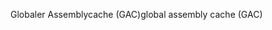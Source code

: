 <span data-ttu-id="1acde-101">Globaler Assemblycache (GAC)</span><span class="sxs-lookup"><span data-stu-id="1acde-101">global assembly cache (GAC)</span></span>